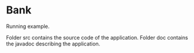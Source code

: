 # Bank
Running example.

 Folder src contains the source code of the application.
 Folder doc contains the javadoc describing the application.
